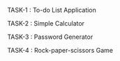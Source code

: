 TASK-1 : To-do List Application

TASK-2 : Simple Calculator

TASK-3 : Password Generator

TASK-4 : Rock-paper-scissors Game
